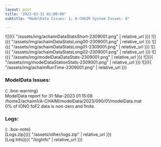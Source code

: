 ```yaml
---
layout: post
title: "2023-03-31 01:00:00"
subtitle: "ModelData Issues: 1; A-CHAIM System Issues: 0"

---
```


![]({{ "/assets/img/achaimDataStatsShort-2309001.png" | relative_url }})
![]({{ "/assets/img/achaimDataStatsLong00-2309001.png" | relative_url }})
![]({{ "/assets/img/achaimDataStatsLong01-2309001.png" | relative_url }})
![]({{ "/assets/img/achaimDataStatsLong02-2309001.png" | relative_url }})
![]({{ "/assets/img/modelDataDataStats-2309001.png" | relative_url }})
![]({{ "/assets/img/modelDataStationStats-2309001.png" | relative_url }})
![]({{ "/assets/img/achaimRunTime-2309001.png" | relative_url }})


### ModelData Issues:  
  
{: .box-warning}  
 ModelData report for 31-Mar-2023 01:15:08   
 /home2/achaim1/A-CHAIM/modelData/2023/090/01/modelData.mat   
 0% of IONO foF2 data is non-zero and finite.   
  


### Logs:  
  
{: .box-note}  
[Logs.zip]({{ "/assets/other/logs.zip" | relative_url }})  
[Log Info]({{ "/logInfo" | relative_url }})  
